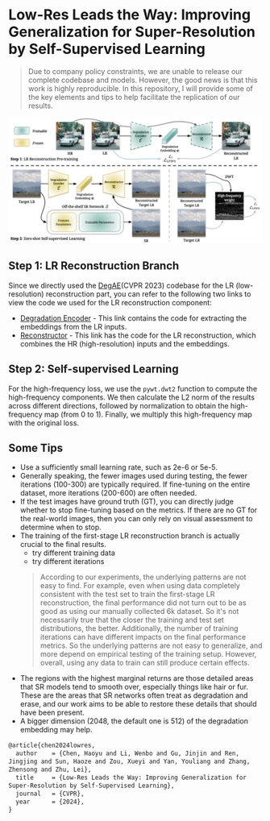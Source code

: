 # Low-Res Leads the Way: Improving Generalization for Super-Resolution by Self-Supervised Learning

> Due to company policy constraints, we are unable to release our complete codebase and models. However, the good news is that this work is highly reproducible. In this repository, I will provide some of the key elements and tips to help facilitate the replication of our results.

![](LWay.jpg)


## Step 1: LR Reconstruction Branch

Since we directly used the [DegAE](https://github.com/lyh-18/DegAE_DegradationAutoencoder/tree/5e2b43bdc55b75418d615e7d89ae91dbc57ffb9c)(CVPR 2023) codebase for the LR (low-resolution) reconstruction part, you can refer to the following two links to view the code we used for the LR reconstruction component:

- [Degradation Encoder](https://github.com/lyh-18/DegAE_DegradationAutoencoder/blob/5e2b43bdc55b75418d615e7d89ae91dbc57ffb9c/codes/models/modules/DDG_arch.py#L129) - This link contains the code for extracting the embeddings from the LR inputs.
- [Reconstructor](https://github.com/lyh-18/DegAE_DegradationAutoencoder/blob/5e2b43bdc55b75418d615e7d89ae91dbc57ffb9c/codes/models/modules/RCAN_Pretrain_Head_arch.py#L379) - This link has the code for the LR reconstruction, which combines the HR (high-resolution) inputs and the embeddings.


## Step 2: Self-supervised Learning

For the high-frequency loss, we use the `pywt.dwt2` function to compute the high-frequency components. We then calculate the L2 norm of the results across different directions, followed by normalization to obtain the high-frequency map (from 0 to 1). Finally, we multiply this high-frequency map with the original loss.


## Some Tips

- Use a sufficiently small learning rate, such as 2e-6 or 5e-5.
- Generally speaking, the fewer images used during testing, the fewer iterations (100-300) are typically required. If fine-tuning on the entire dataset, more iterations (200-600) are often needed.
- If the test images have ground truth (GT), you can directly judge whether to stop fine-tuning based on the metrics. If there are no GT for the real-world images, then you can only rely on visual assessment to determine when to stop.
- The training of the first-stage LR reconstruction branch is actually crucial to the final results.
  - try different training data
  - try different iterations
  > According to our experiments, the underlying patterns are not easy to find. For example, even when using data completely consistent with the test set to train the first-stage LR reconstruction, the final performance did not turn out to be as good as using our manually collected 6k dataset. So it's not necessarily true that the closer the training and test set distributions, the better. Additionally, the number of training iterations can have different impacts on the final performance metrics. So the underlying patterns are not easy to generalize, and more depend on empirical testing of the training setup. However, overall, using any data to train can still produce certain effects.
- The regions with the highest marginal returns are those detailed areas that SR models tend to smooth over, especially things like hair or fur. These are the areas that SR networks often treat as degradation and erase, and our work aims to be able to restore these details that should have been present.
- A bigger dimension (2048, the default one is 512) of the degradation embedding may help.


```
@article{chen2024lowres,
  author    = {Chen, Haoyu and Li, Wenbo and Gu, Jinjin and Ren, Jingjing and Sun, Haoze and Zou, Xueyi and Yan, Youliang and Zhang, Zhensong and Zhu, Lei},
  title     = {Low-Res Leads the Way: Improving Generalization for Super-Resolution by Self-Supervised Learning},
  journal   = {CVPR},
  year      = {2024},
}
```
